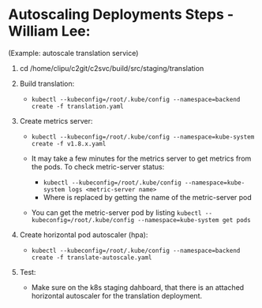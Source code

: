 # Autoscaling Deployments Steps - William Lee:

(Example: autoscale translation service)
1. cd /home/clipu/c2git/c2svc/build/src/staging/translation

2. Build translation:
	* `kubectl --kubeconfig=/root/.kube/config --namespace=backend create -f translation.yaml`

3. Create metrics server:
	* `kubectl --kubeconfig=/root/.kube/config --namespace=kube-system create -f v1.8.x.yaml`

	* It may take a few minutes for the metrics server to get metrics from the pods. To check metric-server status:
		* `kubectl --kubeconfig=/root/.kube/config --namespace=kube-system logs <metric-server name>`
		* Where <metric-server name> is replaced by getting the name of the metric-server pod
	* You can get the metric-server pod by listing `kubectl --kubeconfig=/root/.kube/config --namespace=kube-system get pods`

4. Create horizontal pod autoscaler (hpa):
	* `kubectl --kubeconfig=/root/.kube/config --namespace=backend create -f translate-autoscale.yaml`

5. Test:
	* Make sure on the k8s staging dahboard, that there is an attached horizontal autoscaler for the translation deployment.
